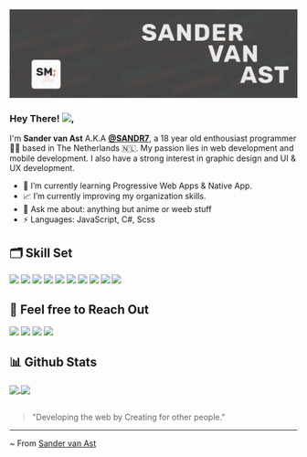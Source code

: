 <img src="./banner.png">

### Hey There! <img src="https://raw.githubusercontent.com/MartinHeinz/MartinHeinz/master/wave.gif" width="30px">,

I'm **Sander van Ast** A.K.A **[@SANDR7](https://www.instagram.com/sandr.9/)**, a 18 year old enthousiast programmer 👨‍💻 based in The Netherlands 🇳🇱. My passion lies in web development and mobile development. I also have a strong interest in graphic design and UI & UX development.

- 🌱 I’m currently learning Progressive Web Apps & Native App.
- 📈 I’m currently improving my organization skills.
- 💬 Ask me about: anything but anime or weeb stuff
- ⚡ Languages: JavaScript, C#, Scss

## 🗂 Skill Set 

![](https://img.shields.io/badge/Code-React-informational?style=flat&logo=react&logoColor=white&color=31AF9F)
![](https://img.shields.io/badge/Code-Vue-informational?style=flat&logo=vue&logoColor=white&color=31AF9F)
![](https://img.shields.io/badge/Code-Express-informational?style=flat&logo=javascript&logoColor=white&color=31AF9F)
![](https://img.shields.io/badge/Code-Next-informational?style=flat&logo=next.js&logoColor=white&color=31AF9F)
![](https://img.shields.io/badge/Code-C/C++-informational?style=flat&logo=c&logoColor=white&color=FF7B47)
![](https://img.shields.io/badge/Code-JavaScript-informational?style=flat&logo=javascript&logoColor=white&color=FF7B47)
![](https://img.shields.io/badge/Code-TypeScript-informational?style=flat&logo=typescript&logoColor=white&color=FF7B47)
![](https://img.shields.io/badge/Database-MongoDB-informational?style=flat&logo=mongodb&logoColor=white&color=4764FF)
![](https://img.shields.io/badge/Database-FireBase-informational?style=flat&logo=firebase&logoColor=white&color=4764FF)
![](https://img.shields.io/badge/Editor-VSCode-informational?style=flat&logo=visual-studio-code&logoColor=white&color=C94040)

## 🔗 Feel free to Reach Out

[![](https://img.shields.io/badge/Sander%20van%20Ast-informational?style=flat&logo=linkedin&logoColor=white&color=2867b2)](https://www.linkedin.com/in/sander-van-ast/)
[![](https://img.shields.io/badge/@SANDR7-informational?style=flat&logo=github&logoColor=white&color=black)](https://github.com/SANDR7)
[![](https://img.shields.io/badge/@Sandr.9-informational?style=flat&logo=instagram&logoColor=white&color=8134af)](https://www.instagram.com/sandr.9/)
[![](https://img.shields.io/badge/@XANDR-informational?style=flat&logo=discord&logoColor=white&color=7289DA)](https://discord.com/users/288274960496066560 )

## 📊 Github Stats

<a href="https://github.com/SANDR7">
  <img align="center" src="https://github-readme-stats.vercel.app/api/top-langs/?username=SANDR7&langs_count=3&hide=cpp,css,html&title_color=ffffff&text_color=c9cacc&icon_color=ce3691&bg_color=1d1f21" />
</a>
<a href="https://github.com/SANDR7">
  <img align="center" src="https://github-readme-stats.vercel.app/api?username=SANDR7&show_icons=true&line_height=27&count_private=true&title_color=ffffff&text_color=c9cacc&icon_color=12ffc4&bg_color=1d1f21"/>
</a>
<br/><br/>

> "Developing the web by Creating for other people."

---

~ From [Sander van Ast](https://github.com/SANDR7)